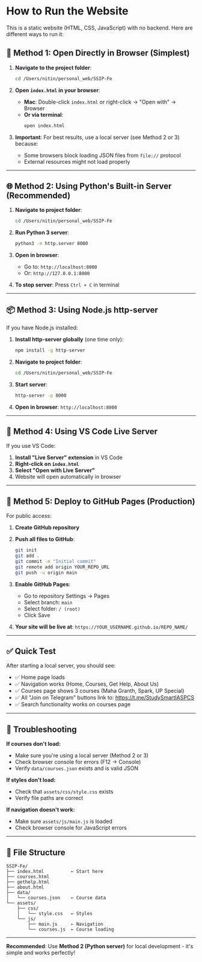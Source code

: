 # How to Run the Website

This is a static website (HTML, CSS, JavaScript) with no backend. Here are different ways to run it:

## 🚀 Method 1: Open Directly in Browser (Simplest)

1. **Navigate to the project folder**:
   ```bash
   cd /Users/nitin/personal_web/SSIP-Fe
   ```

2. **Open `index.html` in your browser**:
   - **Mac**: Double-click `index.html` or right-click → "Open with" → Browser
   - **Or via terminal**: 
     ```bash
     open index.html
     ```

3. **Important**: For best results, use a local server (see Method 2 or 3) because:
   - Some browsers block loading JSON files from `file://` protocol
   - External resources might not load properly

---

## 🌐 Method 2: Using Python's Built-in Server (Recommended)

1. **Navigate to project folder**:
   ```bash
   cd /Users/nitin/personal_web/SSIP-Fe
   ```

2. **Run Python 3 server**:
   ```bash
   python3 -m http.server 8000
   ```

3. **Open in browser**:
   - Go to: `http://localhost:8000`
   - Or: `http://127.0.0.1:8000`

4. **To stop server**: Press `Ctrl + C` in terminal

---

## 📦 Method 3: Using Node.js http-server

If you have Node.js installed:

1. **Install http-server globally** (one time only):
   ```bash
   npm install -g http-server
   ```

2. **Navigate to project folder**:
   ```bash
   cd /Users/nitin/personal_web/SSIP-Fe
   ```

3. **Start server**:
   ```bash
   http-server -p 8000
   ```

4. **Open in browser**: `http://localhost:8000`

---

## 🔧 Method 4: Using VS Code Live Server

If you use VS Code:

1. **Install "Live Server" extension** in VS Code
2. **Right-click on `index.html`**
3. **Select "Open with Live Server"**
4. Website will open automatically in browser

---

## 📱 Method 5: Deploy to GitHub Pages (Production)

For public access:

1. **Create GitHub repository**
2. **Push all files to GitHub**:
   ```bash
   git init
   git add .
   git commit -m "Initial commit"
   git remote add origin YOUR_REPO_URL
   git push -u origin main
   ```

3. **Enable GitHub Pages**:
   - Go to repository Settings → Pages
   - Select branch: `main`
   - Select folder: `/ (root)`
   - Click Save

4. **Your site will be live at**:
   `https://YOUR_USERNAME.github.io/REPO_NAME/`

---

## ✅ Quick Test

After starting a local server, you should see:
- ✅ Home page loads
- ✅ Navigation works (Home, Courses, Get Help, About Us)
- ✅ Courses page shows 3 courses (Maha Granth, Spark, UP Special)
- ✅ All "Join on Telegram" buttons link to: https://t.me/StudySmartIASPCS
- ✅ Search functionality works on courses page

---

## 🐛 Troubleshooting

**If courses don't load:**
- Make sure you're using a local server (Method 2 or 3)
- Check browser console for errors (F12 → Console)
- Verify `data/courses.json` exists and is valid JSON

**If styles don't load:**
- Check that `assets/css/style.css` exists
- Verify file paths are correct

**If navigation doesn't work:**
- Make sure `assets/js/main.js` is loaded
- Check browser console for JavaScript errors

---

## 📝 File Structure

```
SSIP-Fe/
├── index.html          ← Start here
├── courses.html
├── gethelp.html
├── about.html
├── data/
│   └── courses.json    ← Course data
└── assets/
    ├── css/
    │   └── style.css   ← Styles
    └── js/
        ├── main.js     ← Navigation
        └── courses.js  ← Course loading
```

---

**Recommended**: Use **Method 2 (Python server)** for local development - it's simple and works perfectly!

